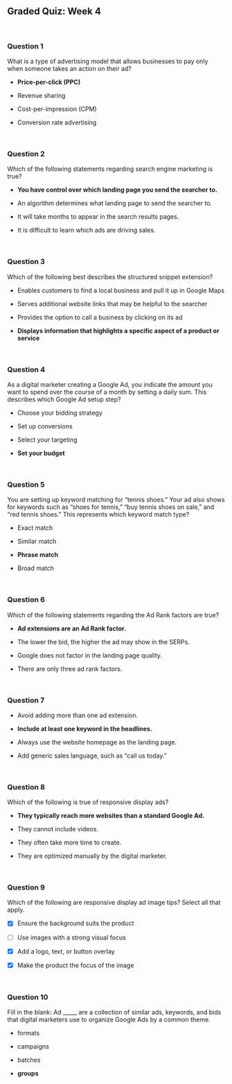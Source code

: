 ## Graded Quiz: Week 4

<br>

### Question 1

What is a type of advertising model that allows businesses to pay only when someone takes an action on their ad?

- **Price-per-click (PPC)**


- Revenue sharing


- Cost-per-impression (CPM)


- Conversion rate advertising

<br>

### Question 2

Which of the following statements regarding search engine marketing is true?

- **You have control over which landing page you send the searcher to.**


- An algorithm determines what landing page to send the searcher to.


- It will take months to appear in the search results pages.


- It is difficult to learn which ads are driving sales.

<br>

### Question 3

Which of the following best describes the structured snippet extension?

- Enables customers to find a local business and pull it up in Google Maps


- Serves additional website links that may be helpful to the searcher


- Provides the option to call a business by clicking on its ad


- **Displays information that highlights a specific aspect of a product or service**

<br>

### Question 4

As a digital marketer creating a Google Ad, you indicate the amount you want to spend over the course of a month by setting a daily sum. This describes which Google Ad setup step?

- Choose your bidding strategy


- Set up conversions


- Select your targeting


- **Set your budget**

<br>

### Question 5

You are setting up keyword matching for “tennis shoes.” Your ad also shows for keywords such as “shoes for tennis,” “buy tennis shoes on sale,” and “red tennis shoes.” This represents which keyword match type?

- Exact match


- Similar match


- **Phrase match**


- Broad match

<br>

### Question 6

Which of the following statements regarding the Ad Rank factors are true?

- **Ad extensions are an Ad Rank factor.**


- The lower the bid, the higher the ad may show in the SERPs.


- Google does not factor in the landing page quality.


- There are only three ad rank factors.

<br>

### Question 7

- Avoid adding more than one ad extension.


- **Include at least one keyword in the headlines.**


- Always use the website homepage as the landing page.


- Add generic sales language, such as “call us today.”

<br>

### Question 8

Which of the following is true of responsive display ads?

- **They typically reach more websites than a standard Google Ad.**


- They cannot include videos.


- They often take more time to create.


- They are optimized manually by the digital marketer.

<br>

### Question 9

Which of the following are responsive display ad image tips? Select all that apply.

+ [x] Ensure the background suits the product

+ [ ] Use images with a strong visual focus

+ [x] Add a logo, text, or button overlay

+ [x] Make the product the focus of the image

<br>

### Question 10

Fill in the blank: Ad _____ are a collection of similar ads, keywords, and bids that digital marketers use to organize Google Ads by a common theme.

- formats


- campaigns


- batches


- **groups**
